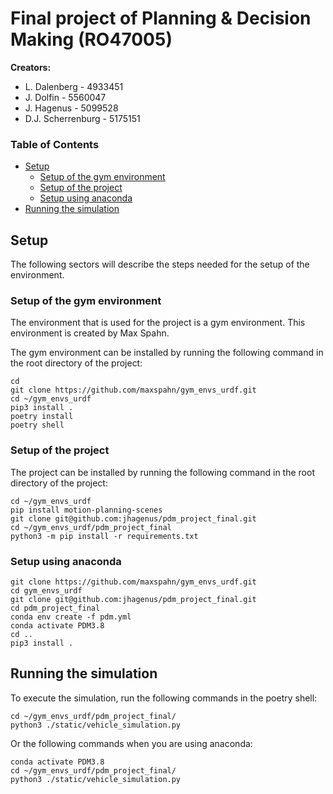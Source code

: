 # Final project of Planning & Decision Making (RO47005)


**Creators:**
- L. Dalenberg      - 4933451
- J. Dolfin         - 5560047
- J. Hagenus        - 5099528
- D.J. Scherrenburg - 5175151

### Table of Contents
- [Setup](https://github.com/jhagenus/pdm_project_final/blob/main/README.md#setup)
  - [Setup of the gym environment](https://github.com/jhagenus/pdm_project_final/blob/main/README.md#setup-of-the-gym-environment)
  - [Setup of the project](https://github.com/jhagenus/pdm_project_final/blob/main/README.md#setup-of-the-project)
  - [Setup using anaconda](https://github.com/jhagenus/pdm_project_final/blob/main/README.md#Setup-using-anaconda)
- [Running the simulation](https://github.com/jhagenus/pdm_project_final/blob/main/README.md#running-the-simulation)


## Setup
The following sectors will describe the steps needed for the setup of the environment. 

### Setup of the gym environment
The environment that is used for the project is a gym environment. This environment is created by Max Spahn.

The gym environment can be installed by running the following command in the root directory of the project:
```
cd
git clone https://github.com/maxspahn/gym_envs_urdf.git
cd ~/gym_envs_urdf
pip3 install .
poetry install
poetry shell
```

### Setup of the project
The project can be installed by running the following command in the root directory of the project:
```
cd ~/gym_envs_urdf
pip install motion-planning-scenes
git clone git@github.com:jhagenus/pdm_project_final.git
cd ~/gym_envs_urdf/pdm_project_final
python3 -m pip install -r requirements.txt
```

### Setup using anaconda
```
git clone https://github.com/maxspahn/gym_envs_urdf.git
cd gym_envs_urdf
git clone git@github.com:jhagenus/pdm_project_final.git
cd pdm_project_final
conda env create -f pdm.yml
conda activate PDM3.8
cd ..
pip3 install .
```

## Running the simulation
To execute the simulation, run the following commands in the poetry shell:
```
cd ~/gym_envs_urdf/pdm_project_final/
python3 ./static/vehicle_simulation.py
```

Or the following commands when you are using anaconda:
```
conda activate PDM3.8
cd ~/gym_envs_urdf/pdm_project_final/
python3 ./static/vehicle_simulation.py

```
